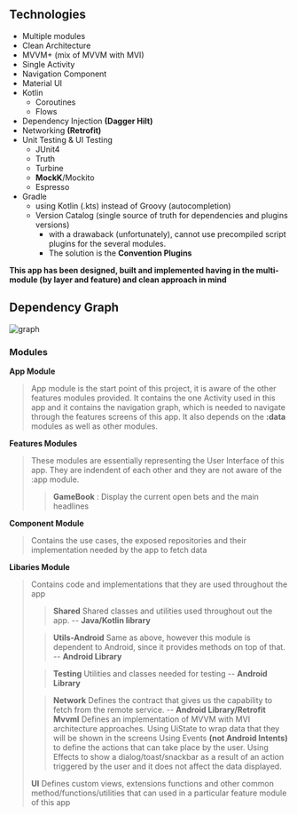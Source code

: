
## Technologies
- Multiple modules
- Clean Architecture
- MVVM+ (mix of MVVM with MVI)
- Single Activity
- Navigation Component
- Material UI
- Kotlin 
  - Coroutines
  - Flows
- Dependency Injection **(Dagger Hilt)**
- Networking **(Retrofit)**
- Unit Testing & UI Testing
  - JUnit4
  - Truth
  - Turbine
  - **MockK**/Mockito
  - Espresso
- Gradle
  - using Kotlin (.kts) instead of Groovy (autocompletion)
  - Version Catalog (single source of truth for dependencies and plugins versions)
    - with a drawaback (unfortunately), cannot use precompiled script plugins for the several modules.
    - The solution is the **Convention Plugins**

  
**This app has been designed, built and implemented having in the multi-module (by layer and feature) and clean approach in mind**


## Dependency Graph

![graph](./reports/project.dot.png)

### Modules

**App Module**
> App module is the start point of this project, it is aware of the other features modules provided. It contains the one Activity used in this app and it contains the navigation graph, which is needed to navigate through the features screens of this app. It also depends on the **:data** modules as well as other modules.

**Features Modules**
> These modules are essentially representing the User Interface of this app. They are indendent of each other and they are not aware of the :app module.
> > **GameBook** :
> > Display the current open bets and the main headlines

**Component Module**
> Contains the use cases, the exposed repositories and their implementation needed by the app to fetch data 

**Libaries Module**
> Contains code and implementations that they are used throughout the app
> 
> > **Shared** Shared classes and utilities used throughout out the app. -- **Java/Kotlin library**
> 
> > **Utils-Android** Same as above, however this module is dependent to Android, since it provides methods on top of that. -- **Android Library**
> 
> > **Testing** Utilities and classes needed for testing -- **Android Library**
> 
> > **Network** Defines the contract that gives us the capability to fetch from the remote service. -- **Android Library/Retrofit**
> > **MvvmI** Defines an implementation of MVVM with MVI architecture approaches.
> > Using UiState to wrap data that they will be shown in the screens
> > Using Events **(not Android Intents)** to define the actions that can take place by the user.
> > Using Effects to show a dialog/toast/snackbar as a result of an action triggered by the user and it does not affect the data displayed.
> 
> **UI** Defines custom views, extensions functions and other common method/functions/utilities that can used in a particular feature module of this app
